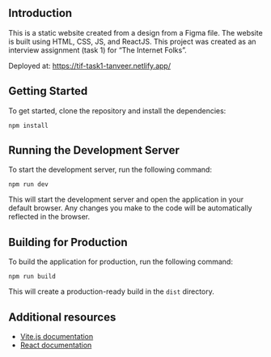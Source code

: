 ## Introduction

This is a static website created from a design from a Figma file. The website is built using HTML, CSS, JS, and ReactJS. This project was created as an interview assignment (task 1) for “The Internet Folks”.

Deployed at: https://tif-task1-tanveer.netlify.app/

## Getting Started

To get started, clone the repository and install the dependencies:

`npm install`

## Running the Development Server

To start the development server, run the following command:

`npm run dev`

This will start the development server and open the application in your default browser. Any changes you make to the code will be automatically reflected in the browser.

## Building for Production

To build the application for production, run the following command:

`npm run build`

This will create a production-ready build in the `dist` directory.

## Additional resources

- [Vite.js documentation](https://github.com/vitejs/vite)
- [React documentation](https://reactjs.org/)
